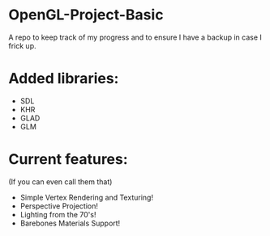 # OpenGL-Project-Basic
 A repo to keep track of my progress and to ensure I have a backup in case I frick up.

# Added libraries:
- SDL
- KHR
- GLAD
- GLM

# Current features:
(If you can even call them that)

- Simple Vertex Rendering and Texturing!
- Perspective Projection!
- Lighting from the 70's!
- Barebones Materials Support!